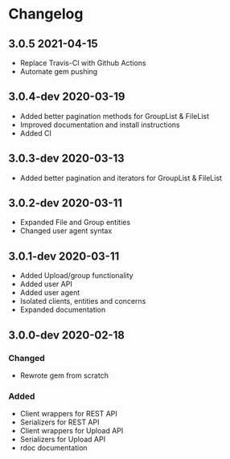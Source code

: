 # Changelog

## 3.0.5 2021-04-15

- Replace Travis-CI with Github Actions
- Automate gem pushing

## 3.0.4-dev 2020-03-19

- Added better pagination methods for GroupList & FileList
- Improved documentation and install instructions
- Added CI

## 3.0.3-dev 2020-03-13
- Added better pagination and iterators for GroupList & FileList

## 3.0.2-dev 2020-03-11

- Expanded File and Group entities
- Changed user agent syntax

## 3.0.1-dev 2020-03-11

- Added Upload/group functionality
- Added user API
- Added user agent
- Isolated clients, entities and concerns
- Expanded documentation

## 3.0.0-dev 2020-02-18

### Changed
- Rewrote gem from scratch

### Added

- Client wrappers for REST API
- Serializers for REST API
- Client wrappers for Upload API
- Serializers for Upload API
- rdoc documentation
